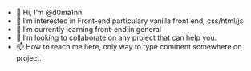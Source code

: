 - 👋 Hi, I’m @d0ma1nn
- 👀 I’m interested in Front-end particulary vanilla front end, css/html/js
- 🌱 I’m currently learning front-end in general
- 💞️ I’m looking to collaborate on any project that can help you.
- 📫 How to reach me here, only way to type comment somewhere on project.

<!---
d0ma1nn/d0ma1nn is a ✨ special ✨ repository because its `README.md` (this file) appears on your GitHub profile.
You can click the Preview link to take a look at your changes.
--->
